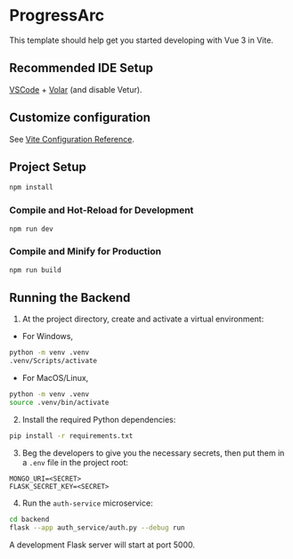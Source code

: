 # ProgressArc

This template should help get you started developing with Vue 3 in Vite.

## Recommended IDE Setup

[VSCode](https://code.visualstudio.com/) + [Volar](https://marketplace.visualstudio.com/items?itemName=Vue.volar) (and disable Vetur).

## Customize configuration

See [Vite Configuration Reference](https://vitejs.dev/config/).

## Project Setup

```sh
npm install
```

### Compile and Hot-Reload for Development

```sh
npm run dev
```

### Compile and Minify for Production

```sh
npm run build
```

## Running the Backend

1. At the project directory, create and activate a virtual environment:

- For Windows,

```sh
python -m venv .venv
.venv/Scripts/activate
```

- For MacOS/Linux,

```sh
python -m venv .venv
source .venv/bin/activate
```

2. Install the required Python dependencies:

```sh
pip install -r requirements.txt
```

3. Beg the developers to give you the necessary secrets, then put them in a `.env` file in the project root:

```
MONGO_URI=<SECRET>
FLASK_SECRET_KEY=<SECRET>
```

4. Run the `auth-service` microservice:

```sh
cd backend
flask --app auth_service/auth.py --debug run
```

A development Flask server will start at port 5000.
